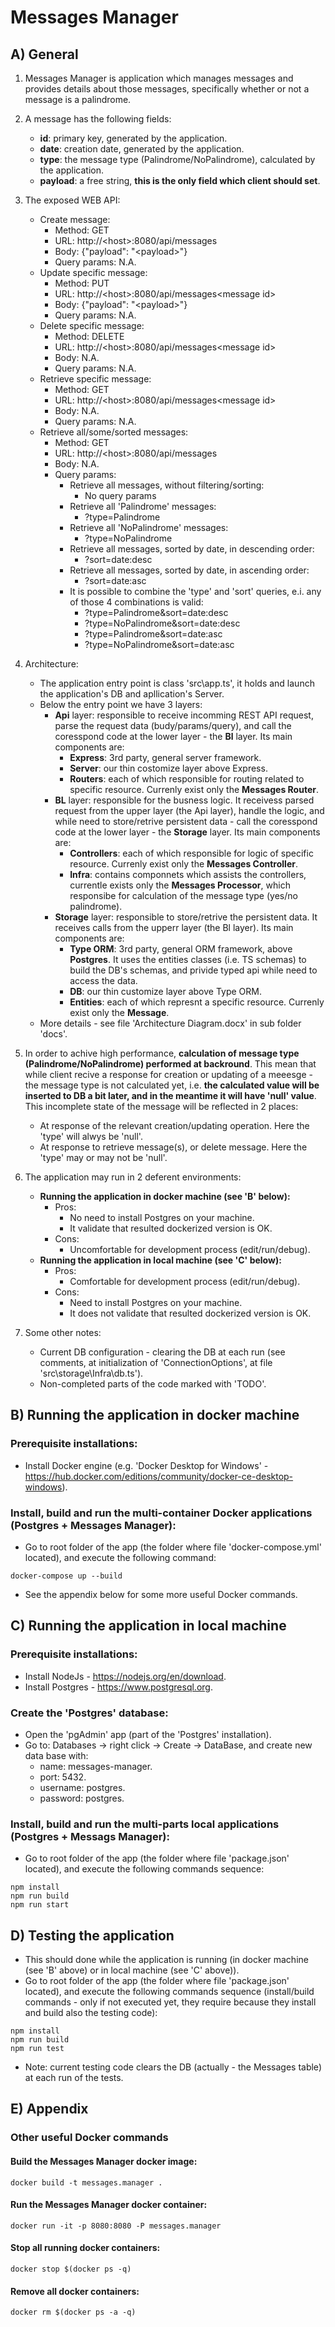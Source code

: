 # Messages Manager

## A) General

1) Messages Manager is application which manages messages and provides details about those
messages, specifically whether or not a message is a palindrome. 

2) A message has the following fields:
    * **id**: primary key, generated by the application.
    * **date**: creation date, generated by the application.
    * **type**: the message type (Palindrome/NoPalindrome), calculated by the application.
    * **payload**: a free string, **this is the only field which client should set**.

2) The exposed WEB API:
    * Create message: 
        * Method: GET
        * URL: http://\<host\>:8080/api/messages
        * Body: {"payload": "\<payload\>"}
        * Query params: N.A.
    * Update specific message:
        * Method: PUT
        * URL: http://\<host\>:8080/api/messages\<message id\>
        * Body: {"payload": "\<payload\>"}
        * Query params: N.A.
    * Delete specific message:
        * Method: DELETE
        * URL: http://\<host\>:8080/api/messages\<message id\>
        * Body: N.A.
        * Query params: N.A.
    * Retrieve specific message:
        * Method: GET
        * URL: http://\<host\>:8080/api/messages\<message id\>
        * Body: N.A.
        * Query params: N.A.
    * Retrieve all/some/sorted messages:
        * Method: GET
        * URL: http://\<host\>:8080/api/messages
        * Body: N.A.
        * Query params: 
            * Retrieve all messages, without filtering/sorting:
                * No query params
            * Retrieve all 'Palindrome' messages:
                * ?type=Palindrome
            * Retrieve all 'NoPalindrome' messages:
                * ?type=NoPalindrome
            * Retrieve all messages, sorted by date, in descending order:
                * ?sort=date:desc
            * Retrieve all messages, sorted by date, in ascending order:
                * ?sort=date:asc
            * It is possible to combine the 'type' and 'sort' queries, e.i. any of those 4 combinations is valid:
                * ?type=Palindrome&sort=date:desc
                * ?type=NoPalindrome&sort=date:desc
                * ?type=Palindrome&sort=date:asc
                * ?type=NoPalindrome&sort=date:asc

3) Architecture:
    * The application entry point is class 'src\app.ts', it holds and launch the application's DB and apllication's Server.
    * Below the entry point we have 3 layers:
        * **Api** layer: responsible to receive incomming REST API request, parse the request data (budy/params/query), and call the coresspond code at the lower layer - the **Bl** layer. Its main components are:
            * **Express**: 3rd party, general server framework.
            * **Server**: our thin costomize layer above Express.
            * **Routers**: each of which responsible for routing related to specific resource. Currenly exist only the **Messages Router**. 
        * **BL** layer: responsible for the busness logic. It receivess parsed request from the upper layer (the Api layer), handle the logic, and while need to store/retrive persistent data - call the coresspond code at the lower layer - the **Storage** layer. Its main components are:
            * **Controllers**: each of which responsible for logic of specific resource. Currenly exist only the **Messages Controller**.
            * **Infra**: contains componnets which assists the controllers, currentle exists only the **Messages Processor**, which responsibe for calculation of the message type (yes/no palindrome).
        * **Storage** layer: responsible to store/retrive the persistent data. It receives calls from the upperr layer (the Bl layer). Its main components are:
            * **Type ORM**: 3rd party, general ORM framework, above **Postgres**. It uses the entities classes (i.e. TS schemas) to build the DB's schemas, and privide typed api while need to access the data.
            * **DB**: our thin customize layer above Type ORM.
            * **Entities**: each of which represnt a specific resource. Currenly exist only the **Message**. 
    * More details - see file 'Architecture Diagram.docx' in sub folder 'docs'.

4) In order to achive high performance, **calculation of message type (Palindrome/NoPalindrome) performed at backround**. This mean that while client recive a response for creation or updating of a meeesge - the message type is not calculated yet, i.e. **the calculated value will be inserted to DB a bit later, and in the meantime it will have 'null' value**.
This incomplete state of the message will be reflected in 2 places:
    * At response of the relevant creation/updating operation. Here the 'type' will alwys be 'null'.
    * At response to retrieve message(s), or delete message. Here the 'type' may or may not be 'null'.

5) The application may run in 2 deferent environments:   
    * **Running the application in docker machine (see 'B' below):**
        * Pros:
            * No need to install Postgres on your machine.
            * It validate that resulted dockerized version is OK.    
        * Cons:
            * Uncomfortable for development process (edit/run/debug).
    * **Running the application in local machine (see 'C' below):**
        * Pros:
            * Comfortable for development process (edit/run/debug).     
        * Cons:
            * Need to install Postgres on your machine.
            * It does not validate that resulted dockerized version is OK.

6) Some other notes:
    * Current DB configuration - clearing the DB at each run (see comments, at initialization of 'ConnectionOptions', at file 'src\storage\Infra\db.ts').
    * Non-completed parts of the code marked with 'TODO'.
    
## B) Running the application in **docker machine**

### Prerequisite installations:
* Install Docker engine (e.g. 'Docker Desktop for Windows' - https://hub.docker.com/editions/community/docker-ce-desktop-windows).

### Install, build and run the multi-container Docker applications (Postgres + Messages Manager):
* Go to root folder of the app (the folder where file 'docker-compose.yml' located), and execute the following command:
~~~
docker-compose up --build
~~~
* See the appendix below for some more useful Docker commands.

## C) Running the application in **local machine**

### Prerequisite installations:
* Install NodeJs - https://nodejs.org/en/download.
* Install Postgres - https://www.postgresql.org.

### Create the 'Postgres' database:
* Open the 'pgAdmin' app (part of the 'Postgres' installation).
* Go to: Databases -> right click -> Create -> DataBase, and create new data base with:
    * name: messages-manager.
    * port: 5432.
    * username: postgres.
    * password: postgres.

### Install, build and run the multi-parts local applications (Postgres + Messags Manager):
* Go to root folder of the app (the folder where file 'package.json' located), and execute the following commands sequence:
~~~
npm install
npm run build
npm run start
~~~

## D) Testing the application
* This should done while the application is running (in docker machine (see 'B' above) or in local machine (see 'C' above)).
* Go to root folder of the app (the folder where file 'package.json' located), and execute the following commands sequence (install/build commands - only if not executed yet, they require because they install and build also the testing code):
~~~
npm install
npm run build
npm run test
~~~
* Note: current testing code clears the DB (actually - the Messages table) at each run of the tests.

## E) Appendix

### Other useful Docker commands

#### Build the Messages Manager docker image:
~~~
docker build -t messages.manager .
~~~
#### Run the Messages Manager docker container:
~~~
docker run -it -p 8080:8080 -P messages.manager
~~~
#### Stop all running docker containers:
~~~
docker stop $(docker ps -q)
~~~
#### Remove all docker containers:
~~~
docker rm $(docker ps -a -q)
~~~